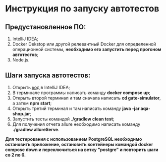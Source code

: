 # Инструкция по запуску автотестов
## Предустановленное ПО:
1. IntelliJ IDEA;
2. Docker Dekstop или другой релевантный Docker для определенной операционной системы, **необходимо его запустить перед прогоном автотестов**;
3. Node.js.
## Шаги запуска автотестов:
1. Открыть [код](https://github.com/andrewturchak78/graduation_project) в IntelliJ IDEA;
2. В терминале программы написать команду **docker compose up**;
3. Открыть второй терминал и там сначала написать **cd gate-simulator**, а затем **npm start**;
4. Открыть третий терминал и там написать команду **java -jar aqa-shop.jar**;
5. Запустить тесты командой **./gradlew clean test**;
6. Для получения отчета allure необходимо написать команду **./gradlew allureServe**.

**Для тестирования с использованием PostgreSQL необходимо остановить приложение, остановить контейнеры командой docker compose down и переключиться на ветку "postgre" и повторить шаги со 2 по 6.**
